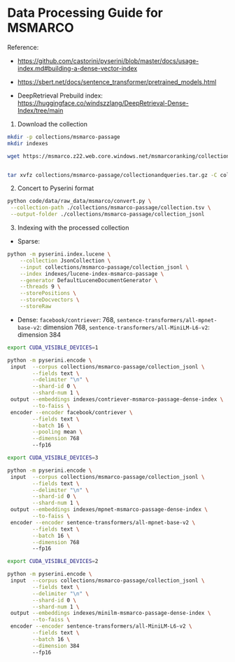 # Data Processing Guide for MSMARCO

Reference:
* https://github.com/castorini/pyserini/blob/master/docs/usage-index.md#building-a-dense-vector-index
* https://sbert.net/docs/sentence_transformer/pretrained_models.html


* DeepRetrieval Prebuild index: https://huggingface.co/windszzlang/DeepRetrieval-Dense-Index/tree/main


1. Download the collection
```bash
mkdir -p collections/msmarco-passage
mkdir indexes

wget https://msmarco.z22.web.core.windows.net/msmarcoranking/collectionandqueries.tar.gz -P collections/msmarco-passage


tar xvfz collections/msmarco-passage/collectionandqueries.tar.gz -C collections/msmarco-passage
```

2. Concert to Pyserini format
```bash
python code/data/raw_data/msmarco/convert.py \
 --collection-path ./collections/msmarco-passage/collection.tsv \
 --output-folder ./collections/msmarco-passage/collection_jsonl
```


3. Indexing with the processed collection

* Sparse:

```bash
python -m pyserini.index.lucene \
    --collection JsonCollection \
    --input collections/msmarco-passage/collection_jsonl \
    --index indexes/lucene-index-msmarco-passage \
    --generator DefaultLuceneDocumentGenerator \
    --threads 9 \
    --storePositions \
    --storeDocvectors \
    --storeRaw
```

* Dense: `facebook/contriever`: 768, `sentence-transformers/all-mpnet-base-v2`: dimension 768, `sentence-transformers/all-MiniLM-L6-v2`: dimension 384

```bash
export CUDA_VISIBLE_DEVICES=1

python -m pyserini.encode \
 input  --corpus collections/msmarco-passage/collection_jsonl \
        --fields text \
        --delimiter "\n" \
        --shard-id 0 \
        --shard-num 1 \
 output --embeddings indexes/contriever-msmarco-passage-dense-index \
        --to-faiss \
 encoder --encoder facebook/contriever \
        --fields text \
        --batch 16 \
        --pooling mean \
        --dimension 768
        --fp16
```


```bash
export CUDA_VISIBLE_DEVICES=3

python -m pyserini.encode \
 input  --corpus collections/msmarco-passage/collection_jsonl \
        --fields text \
        --delimiter "\n" \
        --shard-id 0 \
        --shard-num 1 \
 output --embeddings indexes/mpnet-msmarco-passage-dense-index \
        --to-faiss \
 encoder --encoder sentence-transformers/all-mpnet-base-v2 \
        --fields text \
        --batch 16 \
        --dimension 768
        --fp16
```


```bash
export CUDA_VISIBLE_DEVICES=2

python -m pyserini.encode \
 input  --corpus collections/msmarco-passage/collection_jsonl \
        --fields text \
        --delimiter "\n" \
        --shard-id 0 \
        --shard-num 1 \
 output --embeddings indexes/minilm-msmarco-passage-dense-index \
        --to-faiss \
 encoder --encoder sentence-transformers/all-MiniLM-L6-v2 \
        --fields text \
        --batch 16 \
        --dimension 384
        --fp16
```
